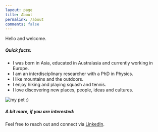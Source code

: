 ```yaml
---
layout: page
title: About
permalink: /about
comments: false
---
```


<div class="row justify-content-between">
<div class="col-md-8 pr-5">

<p>Hello and welcome.</p>


<h5>Quick facts:</h5>

<ul>
<li>I was born in Asia, educated in Australasia and currently working in Europe.</li>
<li>I am an interdisciplinary researcher with a PhD in Physics.</li>
<li>I like mountains and the outdoors.</li>
<li>I enjoy hiking and playing squash and tennis.</li>
<li>I love discovering new places, people, ideas and cultures.</li>
</ul>

<!--
<p>Over the years, I have written several contributions to various platforms. This website will archive some of these contributions as well as log and organise my other personal projects.</p>
-->

<p class="mb-5"><img class="shadow-lg" src="{{site.baseurl}}/assets/images/HM.jpg" alt="my pet :)" /></p>

<h5>A bit more, if you are interested:</h5>
<p>Feel free to reach out and connect via <a href="https://www.linkedin.com/in/fangou/">LinkedIn</a>.</p>
<!--
<p>Head over to our <a href="https://github.com/wowthemesnet/mediumish-theme-jekyll">Github repository</a>!</p>
-->

</div>

<!--
<div class="col-md-4">

<div class="sticky-top sticky-top-80">
<h5>Buy me a coffee</h5>

<p>Thank you for your support! Your donation helps me to maintain and improve <a target="_blank" href="https://github.com/wowthemesnet/mediumish-theme-jekyll">Mediumish <i class="fab fa-github"></i></a>.</p>

<a target="_blank" href="https://www.wowthemes.net/donate/" class="btn btn-danger">Buy me a coffee</a> <a target="_blank" href="https://bootstrapstarter.com/bootstrap-templates/template-mediumish-bootstrap-jekyll/" class="btn btn-warning">Documentation</a>

</div>
</div>
</div>

-->
